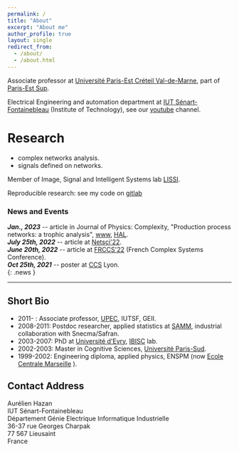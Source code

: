 ```yaml
---
permalink: /
title: "About"
excerpt: "About me"
author_profile: true
layout: single
redirect_from: 
  - /about/
  - /about.html
---
```


Associate professor at [Université Paris-Est Créteil Val-de-Marne](http://www.u-pec.fr), part of [Paris-Est Sup](https://www.paris-est-sup.fr).

Electrical Engineering and automation department at [IUT Sénart-Fontainebleau](http://www.iutsf.u-pec.fr/) (Institute of Technology), see our [youtube](http://www.youtube.com/channel/UC3_Xzi9Oz02SLp8VzgNRUfw) channel. 


Research  
======

* complex networks analysis. 
* signals defined on networks.

Member of Image, Signal and Intelligent Systems lab [LISSI](http://lissi.fr).

Reproducible research: see my code on [gitlab](https://gitlab.com/hazaa)

### News and Events
***Jan., 2023*** -- article in Journal of Physics: Complexity, "Production process networks: a trophic analysis", [www](https://doi.org/10.1088/2632-072X/acbd7c), [HAL](https://hal.u-pec.fr/hal-03623260).   
***July 25th, 2022*** -- article at [Netsci'22](https://netsci2022.net/).    
***June 20th, 2022*** -- article at [FRCCS'22](https://iscpif.fr/frccs2022/) (French Complex Systems Conference).     
***Oct 25th, 2021*** -- poster at [CCS](https://ccs2021.univ-lyon1.fr) Lyon.  
{: .news }

--------------

## Short Bio

* 2011- : Associate professor, [UPEC](http://www.u-pec.fr), IUTSF, GEII.
* 2008-2011: Postdoc researcher, applied statistics at [SAMM](http://samm.univ-paris1.fr), industrial collaboration with Snecma/Safran.
* 2003-2007: PhD at [Université d'Evry](https://www.univ-evry.fr/accueil.html), [IBISC](https://www.ibisc.univ-evry.fr/) lab.
* 2002-2003: Master in Cognitive Sciences, [Université Paris-Sud](http://u-psud.fr).
* 1999-2002: Engineering diploma, applied physics, ENSPM (now [Ecole Centrale Marseille](http://www.centrale-marseille.fr/‎) ).



## Contact Address
Aurélien Hazan  
IUT Sénart-Fontainebleau  
Département Génie Electrique Informatique Industrielle  
36-37 rue Georges Charpak  
77 567 Lieusaint  
France  
